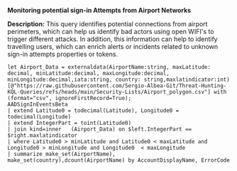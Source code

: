 **Monitoring potential sign-in Attempts from Airport Networks**

**Description:** This query identifies potential connections from airport perimeters, which can help us identify bad actors using open WIFI's to trigger different attacks.
In addition, this information can help to identify travelling users, which can enrich alerts or incidents related to unknown sign-in attempts properties or tokens.

```
let Airport_Data = externaldata(AirportName:string, maxLatitude: decimal, minLatitude:decimal, maxLongitude:decimal, minLongitude:decimal,iata:string, country: string,maxlatindicator:int)[@"https://raw.githubusercontent.com/Sergio-Albea-Git/Threat-Hunting-KQL-Queries/refs/heads/main/Security-Lists/Airport_polygon.csv"] with (format="csv", ignoreFirstRecord=True);
AADSignInEventsBeta
| extend Latitude0 = todecimal(Latitude), Longitude0 = todecimal(Longitude)
| extend IntegerPart = toint(Latitude0)
| join kind=inner   (Airport_Data) on $left.IntegerPart == $right.maxlatindicator
| where Latitude0 > minLatitude and Latitude0 < maxLatitude and Longitude0 > minLongitude and Longitude0  < maxLongitude
| summarize make_set(AirportName),  make_set(country),dcount(AirportName) by AccountDisplayName, ErrorCode
```
